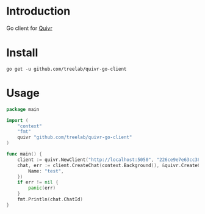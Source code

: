 # Introduction
Go client for [Quivr](https://github.com/QuivrHQ/quivr)

# Install
```shell
go get -u github.com/treelab/quivr-go-client
```

# Usage
```go
package main

import (
	"context"
	"fmt"
	quivr "github.com/treelab/quivr-go-client"
)

func main() {
	client := quivr.NewClient("http://localhost:5050", "226ce9e7e63cc389a5a035b64e4a305b")
	chat, err := client.CreateChat(context.Background(), &quivr.CreateChatInput{
		Name: "test",
	})
	if err != nil {
		panic(err)
	}
	fmt.Println(chat.ChatId)
}

```